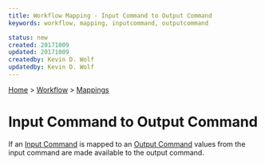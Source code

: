 ```yaml
---
title: Workflow Mapping - Input Command to Output Command
keywords: workflow, mapping, inputcommand, outputcommand

status: new
created: 20171009
updated: 20171009
createdby: Kevin D. Wolf
updatedby: Kevin D. Wolf
---
```

[Home](../../Index.md) > [Workflow](../Index.md) > [Mappings](Index.md)

# Input Command to Output Command

If an [Input Command](../InputCommands.md) is mapped to an [Output Command](../OutputCommands.md) values from the 
input command are made available to the output command.

